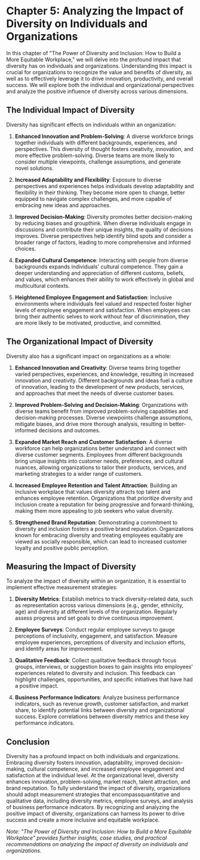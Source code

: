 Chapter 5: Analyzing the Impact of Diversity on Individuals and Organizations
=============================================================================

In this chapter of "The Power of Diversity and Inclusion: How to Build a More Equitable Workplace," we will delve into the profound impact that diversity has on individuals and organizations. Understanding this impact is crucial for organizations to recognize the value and benefits of diversity, as well as to effectively leverage it to drive innovation, productivity, and overall success. We will explore both the individual and organizational perspectives and analyze the positive influence of diversity across various dimensions.

The Individual Impact of Diversity
----------------------------------

Diversity has significant effects on individuals within an organization:

1. **Enhanced Innovation and Problem-Solving**: A diverse workforce brings together individuals with different backgrounds, experiences, and perspectives. This diversity of thought fosters creativity, innovation, and more effective problem-solving. Diverse teams are more likely to consider multiple viewpoints, challenge assumptions, and generate novel solutions.

2. **Increased Adaptability and Flexibility**: Exposure to diverse perspectives and experiences helps individuals develop adaptability and flexibility in their thinking. They become more open to change, better equipped to navigate complex challenges, and more capable of embracing new ideas and approaches.

3. **Improved Decision-Making**: Diversity promotes better decision-making by reducing biases and groupthink. When diverse individuals engage in discussions and contribute their unique insights, the quality of decisions improves. Diverse perspectives help identify blind spots and consider a broader range of factors, leading to more comprehensive and informed choices.

4. **Expanded Cultural Competence**: Interacting with people from diverse backgrounds expands individuals' cultural competence. They gain a deeper understanding and appreciation of different customs, beliefs, and values, which enhances their ability to work effectively in global and multicultural contexts.

5. **Heightened Employee Engagement and Satisfaction**: Inclusive environments where individuals feel valued and respected foster higher levels of employee engagement and satisfaction. When employees can bring their authentic selves to work without fear of discrimination, they are more likely to be motivated, productive, and committed.

The Organizational Impact of Diversity
--------------------------------------

Diversity also has a significant impact on organizations as a whole:

1. **Enhanced Innovation and Creativity**: Diverse teams bring together varied perspectives, experiences, and knowledge, resulting in increased innovation and creativity. Different backgrounds and ideas fuel a culture of innovation, leading to the development of new products, services, and approaches that meet the needs of diverse customer bases.

2. **Improved Problem-Solving and Decision-Making**: Organizations with diverse teams benefit from improved problem-solving capabilities and decision-making processes. Diverse viewpoints challenge assumptions, mitigate biases, and drive more thorough analysis, resulting in better-informed decisions and outcomes.

3. **Expanded Market Reach and Customer Satisfaction**: A diverse workforce can help organizations better understand and connect with diverse customer segments. Employees from different backgrounds bring unique insights into customer needs, preferences, and cultural nuances, allowing organizations to tailor their products, services, and marketing strategies to a wider range of customers.

4. **Increased Employee Retention and Talent Attraction**: Building an inclusive workplace that values diversity attracts top talent and enhances employee retention. Organizations that prioritize diversity and inclusion create a reputation for being progressive and forward-thinking, making them more appealing to job seekers who value diversity.

5. **Strengthened Brand Reputation**: Demonstrating a commitment to diversity and inclusion fosters a positive brand reputation. Organizations known for embracing diversity and treating employees equitably are viewed as socially responsible, which can lead to increased customer loyalty and positive public perception.

Measuring the Impact of Diversity
---------------------------------

To analyze the impact of diversity within an organization, it is essential to implement effective measurement strategies:

1. **Diversity Metrics**: Establish metrics to track diversity-related data, such as representation across various dimensions (e.g., gender, ethnicity, age) and diversity at different levels of the organization. Regularly assess progress and set goals to drive continuous improvement.

2. **Employee Surveys**: Conduct regular employee surveys to gauge perceptions of inclusivity, engagement, and satisfaction. Measure employee experiences, perceptions of diversity and inclusion efforts, and identify areas for improvement.

3. **Qualitative Feedback**: Collect qualitative feedback through focus groups, interviews, or suggestion boxes to gain insights into employees' experiences related to diversity and inclusion. This feedback can highlight challenges, opportunities, and specific initiatives that have had a positive impact.

4. **Business Performance Indicators**: Analyze business performance indicators, such as revenue growth, customer satisfaction, and market share, to identify potential links between diversity and organizational success. Explore correlations between diversity metrics and these key performance indicators.

Conclusion
----------

Diversity has a profound impact on both individuals and organizations. Embracing diversity fosters innovation, adaptability, improved decision-making, cultural competence, and increased employee engagement and satisfaction at the individual level. At the organizational level, diversity enhances innovation, problem-solving, market reach, talent attraction, and brand reputation. To fully understand the impact of diversity, organizations should adopt measurement strategies that encompassquantitative and qualitative data, including diversity metrics, employee surveys, and analysis of business performance indicators. By recognizing and analyzing the positive impact of diversity, organizations can harness its power to drive success and create a more inclusive and equitable workplace.

*Note: "The Power of Diversity and Inclusion: How to Build a More Equitable Workplace" provides further insights, case studies, and practical recommendations on analyzing the impact of diversity on individuals and organizations.*
